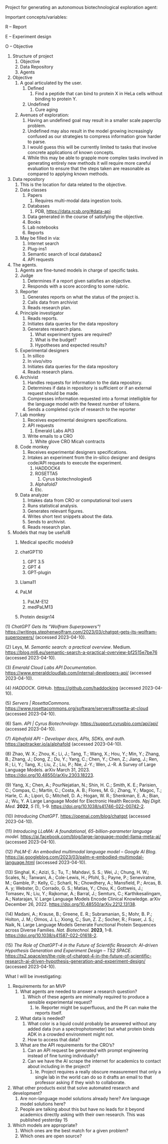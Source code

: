 ﻿Project for generating an autonomous biotechnological exploration agent:

Important concepts/variables:

R – Report

E – Experiment design

O – Objective 

1. Structure of project
   1. Objective
   1. Data Repository
   1. Agents
1. Objective
   1. A goal articulated by the user.
      1. Defined
         1. Find a peptide that can bind to protein X in HeLa cells without binding to protein Y. 
      1. Undefined
         1. Cure aging
   1. Avenues of exploration:
      1. Having an undefined goal may result in a smaller scale paperclip problem.
      1. Undefined may also result in the model growing increasingly confused as our strategies to compress information grow harder to parse.
      1. I would guess this will be currently limited to tasks that involve concrete applications of known concepts.
      1. While this may be able to grapple more complex tasks involved in generating entirely new methods it will require more careful evaluation to ensure that the steps taken are reasonable as compared to applying known methods. 
1. Data repository
   1. This is the location for data related to the objective.
   1. Data classes
      1. Papers
         1. Requires multi-modal data ingestion tools. 
      1. Databases
         1. PDB,  https://data.rcsb.org/#data-api
      1. Data generated in the course of satisfying the objective.
      1. Books
      1. Lab notebooks
      1. Reports
   1. May be filled in via:
      1. Internet search
      1. Plug-ins1
      1. Semantic search of local database2
      1. API requests
1. The agents.
   1. Agents are fine-tuned models in charge of specific tasks.
   1. Judge
      1. Determines if a report given satisfies an objective.
      1. Responds with a score according to some rubric.
   1. Reporter
      1. Generates reports on what the status of the project is.
      1. Calls data from archivist 
      1. Reads research plan.
   1. Principle investigator
      1. Reads reports. 
      1. Initiates data queries for the data repository
      1. Generates research plans.
         1. What experiment types are required?
         1. What is the budget?
         1. Hypotheses and expected results?
   1. Experimental designers
      1. In sillico
      1. In vivo/vitro
      1. Initiates data queries for the data repository
      1. Reads research plans.
   1. Archivist
      1. Handles requests for information to the data repository.
      1. Determines if data in repository is sufficient or if an external request should be made.
      1. Compresses information requested into a format intelligible for the language model with the fewest number of tokens.
      1. Sends a completed cycle of research to the reporter
   1. Lab monkey
      1. Receives experimental designers specifications.
      1. API requests 
         1. Emerald Labs API3
      1. Write emails to a CRO
         1. White glove CRO Micah contracts
   1. Code monkey
      1. Receives experimental designers specifications.
      1. Intakes an experiment from the in-silico designer and designs code/API requests to execute the experiment.
         1. HADDOCK4
         1. ROSETTA5
            1. Cyrus biotechnologies6
         1. Alphafold7
         1. Etc.
   1. Data analyzer
      1. Intakes data from CRO or computational tool users 
      1. Runs statistical analysis. 
      1. Generates relevant figures.
      1. Writes short text snippets about the data.
      1. Sends to archivist. 
      1. Reads research plan.
1. Models that may be useful8
   1. Medical specific models9	

   1. chatGPT10
      1. GPT 3.5
      1. GPT 4
      1. GPT-plugin
   1. Llama11
   1. PaLM
      1. PaLM-E12
      1. medPaLM13
   1. Protein design14













(1)	*ChatGPT Gets Its “Wolfram Superpowers”!* https://writings.stephenwolfram.com/2023/03/chatgpt-gets-its-wolfram-superpowers/ (accessed 2023-04-10).

(2)	Leys, M. *Semantic search: a practical overview*. Medium. https://blog.ml6.eu/semantic-search-a-practical-overview-bf2515e7be76 (accessed 2023-04-10).

(3)	*Emerald Cloud Labs API Documentation*. https://www.emeraldcloudlab.com/internal-developers-api/ (accessed 2023-04-10).

(4)	*HADDOCK*. GitHub. https://github.com/haddocking (accessed 2023-04-10).

(5)	*Servers | RosettaCommons*. https://www.rosettacommons.org/software/servers#rosetta-at-cloud (accessed 2023-04-10).

(6)	Sam. *API | Cyrus Biotechnology*. https://support.cyrusbio.com/api/api/ (accessed 2023-04-10).

(7)	*Alphafold API - Developer docs, APIs, SDKs, and auth.* https://apitracker.io/a/alphafold (accessed 2023-04-10).

(8)	Zhao, W. X.; Zhou, K.; Li, J.; Tang, T.; Wang, X.; Hou, Y.; Min, Y.; Zhang, B.; Zhang, J.; Dong, Z.; Du, Y.; Yang, C.; Chen, Y.; Chen, Z.; Jiang, J.; Ren, R.; Li, Y.; Tang, X.; Liu, Z.; Liu, P.; Nie, J.-Y.; Wen, J.-R. A Survey of Large Language Models. arXiv March 31, 2023. https://doi.org/10.48550/arXiv.2303.18223.

(9)	Yang, X.; Chen, A.; PourNejatian, N.; Shin, H. C.; Smith, K. E.; Parisien, C.; Compas, C.; Martin, C.; Costa, A. B.; Flores, M. G.; Zhang, Y.; Magoc, T.; Harle, C. A.; Lipori, G.; Mitchell, D. A.; Hogan, W. R.; Shenkman, E. A.; Bian, J.; Wu, Y. A Large Language Model for Electronic Health Records. *Npj Digit. Med.* **2022**, *5* (1), 1–9. https://doi.org/10.1038/s41746-022-00742-2.

(10)	*Introducing ChatGPT*. https://openai.com/blog/chatgpt (accessed 2023-04-10).

(11)	*Introducing LLaMA: A foundational, 65-billion-parameter language model*. https://ai.facebook.com/blog/large-language-model-llama-meta-ai/ (accessed 2023-04-10).

(12)	*PaLM-E: An embodied multimodal language model – Google AI Blog*. https://ai.googleblog.com/2023/03/palm-e-embodied-multimodal-language.html (accessed 2023-04-10).

(13)	Singhal, K.; Azizi, S.; Tu, T.; Mahdavi, S. S.; Wei, J.; Chung, H. W.; Scales, N.; Tanwani, A.; Cole-Lewis, H.; Pfohl, S.; Payne, P.; Seneviratne, M.; Gamble, P.; Kelly, C.; Scharli, N.; Chowdhery, A.; Mansfield, P.; Arcas, B. A. y; Webster, D.; Corrado, G. S.; Matias, Y.; Chou, K.; Gottweis, J.; Tomasev, N.; Liu, Y.; Rajkomar, A.; Barral, J.; Semturs, C.; Karthikesalingam, A.; Natarajan, V. Large Language Models Encode Clinical Knowledge. arXiv December 26, 2022. https://doi.org/10.48550/arXiv.2212.13138.

(14)	Madani, A.; Krause, B.; Greene, E. R.; Subramanian, S.; Mohr, B. P.; Holton, J. M.; Olmos, J. L.; Xiong, C.; Sun, Z. Z.; Socher, R.; Fraser, J. S.; Naik, N. Large Language Models Generate Functional Protein Sequences across Diverse Families. *Nat. Biotechnol.* **2023**, 1–8. https://doi.org/10.1038/s41587-022-01618-2.

(15)	*The Role of ChatGPT-4 in the Future of Scientific Research: AI-driven Hypothesis Generation and Experiment Design – TS2 SPACE*. https://ts2.space/en/the-role-of-chatgpt-4-in-the-future-of-scientific-research-ai-driven-hypothesis-generation-and-experiment-design/ (accessed 2023-04-10).






















What I will be investigating:

1) Requirements for an MVP
   1) What agents are needed to answer a research question?
      1) Which of these agents are minimally required to produce a sensible experimental request?
         1) Ie. Reporter might be superfluous, and the PI can make the reports itself.
   1) What data is needed?
      1) What color is a liquid could probably be answered without any added data (run a spectrophotometer) but what protein binds ADK in a crowded environment might not. 
      1) How to access that data?
   1) What are the API requirements for the CRO’s?
      1) Can an API request be generated with prompt engineering instead of fine tuning individually?
      1) Can we have the AI scrape the internet for academics to contact about including in the project?
         1) Ie. Project requires a really obscure measurement that only a single lab in the world can do so it drafts an email to that professor asking if they wish to collaborate.
1) What other products exist that solve automated research and development?
   1) Are non-language model solutions already here? Are language model solutions here?
   1) People are talking about this but have no leads for it beyond academics directly asking with their own research. This was published yesterday 15
1) Which models are appropriate?
   1) Which ones are the best match for a given problem?
   1) Which ones are open source?


